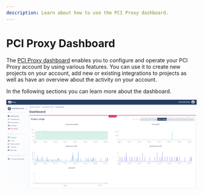 ```yaml
---
description: Learn about how to use the PCI Proxy dashboard.
---
```


# PCI Proxy Dashboard

The [PCI Proxy dashboard](https://dashboard.pci-proxy.com) enables you to configure and operate your PCI Proxy account by using various features. You can use it to create new projects on your account, add new or existing integrations to projects as well as have an overview about the activity on your account.   
  
In the following sections you can learn more about the dashboard. 

![The PCI Proxy Dashboard](../.gitbook/assets/dashboard-overview.PNG)

